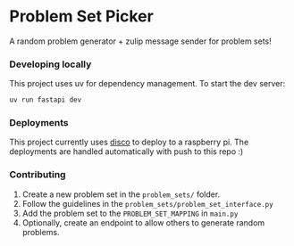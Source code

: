 # Problem Set Picker

A random problem generator + zulip message sender for problem sets!

### Developing locally

This project uses uv for dependency management. To start the dev server:

```bash
uv run fastapi dev
```

### Deployments

This project currently uses [disco](https://docs.letsdisco.dev/) to deploy to a raspberry pi. The deployments are handled automatically with push to this repo :) 

### Contributing

1. Create a new problem set in the `problem_sets/` folder.
1. Follow the guidelines in the `problem_sets/problem_set_interface.py`
1. Add the problem set to the `PROBLEM_SET_MAPPING` in `main.py`
1. Optionally, create an endpoint to allow others to generate random problems.